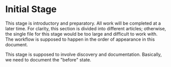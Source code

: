 # Initial Stage

This stage is introductory and preparatory. All work will be completed at a later time. For clarity, this section is divided into different articles; otherwise, the single file for this stage would be too large and difficult to work with. The workflow is supposed to happen in the order of appearance in this document.

This stage is supposed to involve discovery and documentation.  Basically, we need to document the "before" state.
